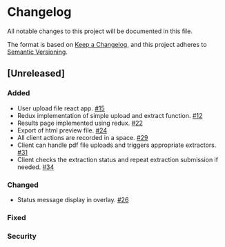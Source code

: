 # Changelog
All notable changes to this project will be documented in this file.

The format is based on [Keep a Changelog](https://keepachangelog.com/en/1.0.0/),
and this project adheres to [Semantic Versioning](https://semver.org/spec/v2.0.0.html).

## [Unreleased]

### Added
- User upload file react app. [#15](https://github.com/clowder-framework/CONSORT-frontend/issues/15)
- Redux implementation of simple upload and extract function. [#12](https://github.com/clowder-framework/CONSORT-frontend/issues/12)
- Results page implemented using redux. [#22](https://github.com/clowder-framework/CONSORT-frontend/issues/22)
- Export of html preview file. [#24](https://github.com/clowder-framework/CONSORT-frontend/issues/24)
- All client actions are recorded in a space. [#29](https://github.com/clowder-framework/CONSORT-frontend/issues/29)
- Client can handle pdf file uploads and triggers appropriate extractors. [#31](https://github.com/clowder-framework/CONSORT-frontend/issues/31)
- Client checks the extraction status and repeat extraction submission if needed. [#34](https://github.com/clowder-framework/CONSORT-frontend/issues/34)
### Changed
- Status message display in overlay. [#26](https://github.com/clowder-framework/CONSORT-frontend/issues/26)

### Fixed


### Security




